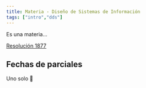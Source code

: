 ```yaml
---
title: Materia - Diseño de Sistemas de Información
tags: ["intro","dds"]
---
```


Es una materia...

[Resolución 1877](https://csu.rec.utn.edu.ar/CSU/ORD/1877.pdf)
## Fechas de parciales
Uno solo 🥳
